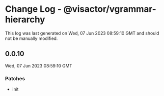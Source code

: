 # Change Log - @visactor/vgrammar-hierarchy

This log was last generated on Wed, 07 Jun 2023 08:59:10 GMT and should not be manually modified.

## 0.0.10
Wed, 07 Jun 2023 08:59:10 GMT

### Patches

- init

